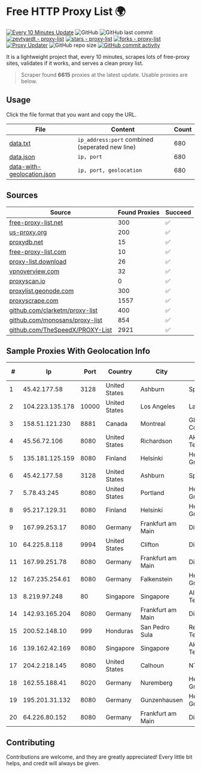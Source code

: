 
# Free HTTP Proxy List 🌍

[![Every 10 Minutes Update](https://github.com/mertguvencli/http-proxy-list/actions/workflows/main.yml/badge.svg?branch=main)](https://github.com/mertguvencli/http-proxy-list/actions/workflows/main.yml)
![GitHub](https://img.shields.io/github/license/mertguvencli/http-proxy-list)
![GitHub last commit](https://img.shields.io/github/last-commit/mertguvencli/http-proxy-list)
[![zevtyardt - proxy-list](https://img.shields.io/static/v1?label=zevtyardt&message=proxy-list&color=blue&logo=github)](https://github.com/zevtyardt/proxy-list "Go to GitHub repo")
[![stars - proxy-list](https://img.shields.io/github/stars/zevtyardt/proxy-list?style=social)](https://github.com/zevtyardt/proxy-list)
[![forks - proxy-list](https://img.shields.io/github/forks/zevtyardt/proxy-list?style=social)](https://github.com/zevtyardt/proxy-list)
[![Proxy Updater](https://github.com/zevtyardt/proxy-list/workflows/Proxy%20Updater/badge.svg)](https://github.com/zevtyardt/proxy-list/actions?query=workflow:"Proxy+Updater")
![GitHub repo size](https://img.shields.io/github/repo-size/zevtyardt/proxy-list)
[![GitHub commit activity](https://img.shields.io/github/commit-activity/m/zevtyardt/proxy-list?logo=commits)](https://github.com/zevtyardt/proxy-list/commits/main)

It is a lightweight project that, every 10 minutes, scrapes lots of free-proxy sites, validates if it works, and serves a clean proxy list.

> Scraper found **6615** proxies at the latest update. Usable proxies are below.

## Usage

Click the file format that you want and copy the URL.

|File|Content|Count|
|----|-------|-----|
|[data.txt](https://raw.githubusercontent.com/mertguvencli/http-proxy-list/main/proxy-list/data.txt)|`ip_address:port` combined (seperated new line)|680|
|[data.json](https://raw.githubusercontent.com/mertguvencli/http-proxy-list/main/proxy-list/data.json)|`ip, port`|680|
|[data-with-geolocation.json](https://raw.githubusercontent.com/mertguvencli/http-proxy-list/main/proxy-list/data-with-geolocation.json)|`ip, port, geolocation`|680|

## Sources

|Source|Found Proxies|Succeed|
|------|-------------|-------|
|[free-proxy-list.net](https://free-proxy-list.net)|300|✅|
|[us-proxy.org](https://www.us-proxy.org)|200|✅|
|[proxydb.net](http://proxydb.net)|15|✅|
|[free-proxy-list.com](https://free-proxy-list.com/?page=&port=&type%5B%5D=http&type%5B%5D=https&up_time=0&search=Search)|10|✅|
|[proxy-list.download](https://www.proxy-list.download/HTTP)|26|✅|
|[vpnoverview.com](https://vpnoverview.com/privacy/anonymous-browsing/free-proxy-servers)|32|✅|
|[proxyscan.io](https://www.proxyscan.io)|0|✅|
|[proxylist.geonode.com](https://proxylist.geonode.com/api/proxy-list?limit=300&page=1&sort_by=lastChecked&sort_type=desc&protocols=http,https)|300|✅|
|[proxyscrape.com](https://api.proxyscrape.com/v2/?request=displayproxies&protocol=http&timeout=10000&country=all&ssl=all&anonymity=all)|1557|✅|
|[github.com/clarketm/proxy-list](https://raw.githubusercontent.com/clarketm/proxy-list/master/proxy-list-raw.txt)|400|✅|
|[github.com/monosans/proxy-list](https://raw.githubusercontent.com/monosans/proxy-list/main/proxies/http.txt)|854|✅|
|[github.com/TheSpeedX/PROXY-List](https://raw.githubusercontent.com/TheSpeedX/PROXY-List/master/http.txt)|2921|✅|


## Sample Proxies With Geolocation Info

|#|Ip|Port|Country|City|Internet Service Provider|
|-|--|----|-------|----|-------------------------|
|1|45.42.177.58|3128|United States|Ashburn|Sprint|
|2|104.223.135.178|10000|United States|Los Angeles|LayerHost|
|3|158.51.121.230|8881|Canada|Montreal|GLOBALTELEHOST Corp.|
|4|45.56.72.106|8080|United States|Richardson|Akamai Technologies, Inc.|
|5|135.181.125.159|8080|Finland|Helsinki|Hetzner Online GmbH|
|6|45.42.177.58|3128|United States|Ashburn|Sprint|
|7|5.78.43.245|8080|United States|Portland|Hetzner Online GmbH|
|8|95.217.129.31|8080|Finland|Helsinki|Hetzner Online GmbH|
|9|167.99.253.17|8080|Germany|Frankfurt am Main|DigitalOcean, LLC|
|10|64.225.8.118|9994|United States|Clifton|DigitalOcean, LLC|
|11|167.99.251.78|8080|Germany|Frankfurt am Main|DigitalOcean, LLC|
|12|167.235.254.61|8080|Germany|Falkenstein|Hetzner Online GmbH|
|13|8.219.97.248|80|Singapore|Singapore|Alibaba (US) Technology Co., Ltd.|
|14|142.93.165.204|8080|Germany|Frankfurt am Main|DigitalOcean, LLC|
|15|200.52.148.10|999|Honduras|San Pedro Sula|Redes y Telecomunicaciones|
|16|139.162.42.169|8080|Singapore|Singapore|Akamai Technologies, Inc.|
|17|204.2.218.145|8080|United States|Calhoun|NTT America, Inc.|
|18|162.55.188.41|8020|Germany|Nuremberg|Hetzner Online GmbH|
|19|195.201.31.132|8080|Germany|Gunzenhausen|Hetzner Online GmbH|
|20|64.226.80.152|8080|Germany|Frankfurt am Main|DigitalOcean|



## Contributing

Contributions are welcome, and they are greatly appreciated! Every
little bit helps, and credit will always be given.

